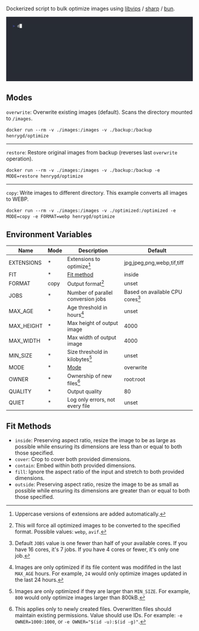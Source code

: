 Dockerized script to bulk optimize images using [libvips](https://github.com/libvips/libvips) / [sharp](https://github.com/lovell/sharp) / [bun](https://bun.sh).

![example terminal command output: Total: 23.74MB saved from 8 images](assets/example.gif)

## Modes

`overwrite`: Overwrite existing images (default). Scans the directory mounted to `/images`.

```
docker run --rm -v ./images:/images -v ./backup:/backup henrygd/optimize
```

---

`restore`: Restore original images from backup (reverses last `overwrite` operation).

```
docker run --rm -v ./images:/images -v ./backup:/backup -e MODE=restore henrygd/optimize
```

---

`copy`: Write images to different directory. This example converts all images to WEBP.

```
docker run --rm -v ./images:/images -v ./optimized:/optimized -e MODE=copy -e FORMAT=webp henrygd/optimize
```

## Environment Variables

| Name       | Mode | Description                         | Default                             |
| ---------- | ---- | ----------------------------------- | ----------------------------------- |
| EXTENSIONS | \*   | Extensions to optimize[^extensions] | jpg,jpeg,png,webp,tif,tiff          |
| FIT        | \*   | [Fit method](#fit-methods)          | inside                              |
| FORMAT     | copy | Output format[^format]              | unset                               |
| JOBS       | \*   | Number of parallel conversion jobs  | Based on available CPU cores[^jobs] |
| MAX_AGE    | \*   | Age threshold in hours[^age]        | unset                               |
| MAX_HEIGHT | \*   | Max height of output image          | 4000                                |
| MAX_WIDTH  | \*   | Max width of output image           | 4000                                |
| MIN_SIZE   | \*   | Size threshold in kilobytes[^size]  | unset                               |
| MODE       | \*   | [Mode](#modes)                      | overwrite                           |
| OWNER      | \*   | Ownership of new files[^owner]      | root:root                           |
| QUALITY    | \*   | Output quality                      | 80                                  |
| QUIET      | \*   | Log only errors, not every file     | unset                               |

## Fit Methods

- `inside`: Preserving aspect ratio, resize the image to be as large as possible while ensuring its dimensions are less than or equal to both those specified.
- `cover`: Crop to cover both provided dimensions.
- `contain`: Embed within both provided dimensions.
- `fill`: Ignore the aspect ratio of the input and stretch to both provided dimensions.
- `outside`: Preserving aspect ratio, resize the image to be as small as possible while ensuring its dimensions are greater than or equal to both those specified.

[^extensions]: Uppercase versions of extensions are added automatically.
[^size]: Images are only optimized if they are larger than `MIN_SIZE`. For example, `800` would only optimize images larger than 800kB.
[^age]: Images are only optimized if its file content was modififed in the last `MAX_AGE` hours. For example, `24` would only optimize images updated in the last 24 hours.
[^owner]: This applies only to newly created files. Overwritten files should maintain existing permissions. Value should use IDs. For example: `-e OWNER=1000:1000`, or `-e OWNER="$(id -u):$(id -g)"`.
[^format]: This will force all optimized images to be converted to the specified format. Possible values: `webp`, `avif`.
[^jobs]: Default `JOBS` value is one fewer than half of your available cores. If you have 16 cores, it's 7 jobs. If you have 4 cores or fewer, it's only one job.
